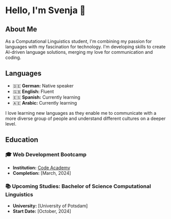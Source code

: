 # Hello, I'm Svenja 👋

## About Me

As a Computational Linguistics student, I'm combining my passion for languages with my fascination for technology. I'm developing skills to create AI-driven language solutions, merging my love for communication and coding.

## Languages

- 🇩🇪 **German:** Native speaker
- 🇬🇧 **English:** Fluent
- 🇪🇸 **Spanish:** Currently learning
- 🇦🇪 **Arabic:** Currently learning

I love learning new languages as they enable me to communicate with a more diverse group of people and understand different cultures on a deeper level.


## Education

### 🎓 Web Development Bootcamp

- **Institution:** [Code Academy](https://www.codeacademyberlin.com/)
- **Completion:** [March, 2024]

### 📚 Upcoming Studies: Bachelor of Science Computational Linguistics

- **University:** [University of Potsdam]
- **Start Date:** [October, 2024]

<!---
svenjadunger/svenjadunger is a ✨ special ✨ repository because its `README.md` (this file) appears on your GitHub profile.
You can click the Preview link to take a look at your changes.
--->
